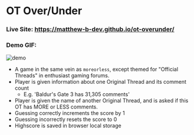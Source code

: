 # OT Over/Under
### Live Site: https://matthew-b-dev.github.io/ot-overunder/
### Demo GIF:

![demo](https://github.com/user-attachments/assets/2d03f0ff-f99d-464f-9883-fe8c3df3e0e9)

- A game in the same vein as `moreorless`, except themed for "Official Threads" in enthusiast gaming forums.
- Player is given information about one Original Thread and its comment count
  - E.g. 'Baldur's Gate 3 has 31,305 comments'
- Player is given the name of another Original Thread, and is asked if this OT has MORE or LESS comments.
- Guessing correctly increments the score by 1
- Guessing incorrectly resets the score to 0
- Highscore is saved in browser local storage
